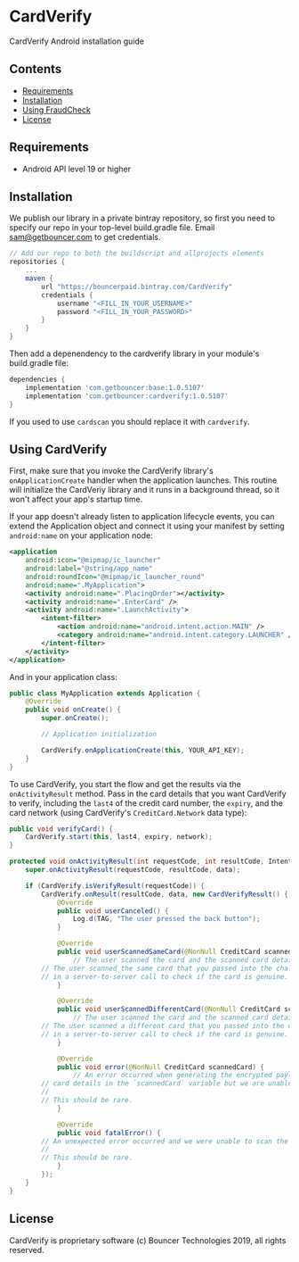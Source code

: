 # CardVerify

CardVerify Android installation guide

## Contents

* [Requirements](#requirements)
* [Installation](#installation)
* [Using FraudCheck](#using-fraudcheck)
* [License](#license)

## Requirements

* Android API level 19 or higher

## Installation

We publish our library in a private bintray repository, so first you need to specify our repo in your top-level build.gradle file. Email sam@getbouncer.com to get credentials.

```gradle
// Add our repo to both the buildscript and allprojects elements
repositories {
    ...
    maven {
        url "https://bouncerpaid.bintray.com/CardVerify"
        credentials {
            username "<FILL_IN_YOUR_USERNAME>"
            password "<FILL_IN_YOUR_PASSWORD>"
        }
    }
}
````

Then add a depenendency to the cardverify library in your module's
build.gradle file:

```gradle
dependencies {
    implementation 'com.getbouncer:base:1.0.5107'
    implementation 'com.getbouncer:cardverify:1.0.5107'
}
```

If you used to use `cardscan` you should replace it with `cardverify`.

## Using CardVerify

First, make sure that you invoke the CardVerify library's `onApplicationCreate` 
handler when the application launches. This routine will initialize the
CardVeriy library and it runs in a background thread, so it won't affect your
app's startup time.

If your app doesn't already listen to application lifecycle events,
you can extend the Application object and connect it using your
manifest by setting `android:name` on your application node:

```xml
<application
    android:icon="@mipmap/ic_launcher"
    android:label="@string/app_name"
    android:roundIcon="@mipmap/ic_launcher_round"
    android:name=".MyApplication">
    <activity android:name=".PlacingOrder"></activity>
    <activity android:name=".EnterCard" />
    <activity android:name=".LaunchActivity">
        <intent-filter>
            <action android:name="android.intent.action.MAIN" />
            <category android:name="android.intent.category.LAUNCHER" />
        </intent-filter>
    </activity>
</application>
```

And in your application class:

```java
public class MyApplication extends Application {
    @Override
    public void onCreate() {
        super.onCreate();

        // Application initialization

        CardVerify.onApplicationCreate(this, YOUR_API_KEY);
    }
}
```

To use CardVerify, you start the flow and get the results via the
`onActivityResult` method. Pass in the card details that you want
CardVerify to verify, including the `last4` of the credit card number,
the `expiry`, and the card network (using CardVerify's
`CreditCard.Network` data type):

```java
public void verifyCard() {
    CardVerify.start(this, last4, expiry, network);
}

protected void onActivityResult(int requestCode, int resultCode, Intent data) {
    super.onActivityResult(requestCode, resultCode, data);

    if (CardVerify.isVerifyResult(requestCode)) {
        CardVerify.onResult(resultCode, data, new CardVerifyResult() {
            @Override
            public void userCanceled() {
                Log.d(TAG, "The user pressed the back button");
            }

            @Override
            public void userScannedSameCard(@NonNull CreditCard scannedCard, @NonNull String encryptedPayload) {
                // The user scanned the card and the scanned card details are in the `scannedCard` variable.
		// The user scanned the same card that you passed into the challenge, use the encryptedPayload
		// in a server-to-server call to check if the card is genuine.
            }

            @Override
            public void userScannedDifferentCard(@NonNull CreditCard scannedCard, @NonNull String encryptedPayload) {
                // The user scanned the card and the scanned card details are in the `scannedCard` variable.
		// The user scanned a different card that you passed into the challenge, use the encryptedPayload
		// in a server-to-server call to check if the card is genuine.
            }

            @Override
            public void error(@NonNull CreditCard scannedCard) {
                // An error occurred when generating the encrypted payload but the scan succeeded. You can see the scanned
		// card details in the `scannedCard` variable but we are unable to run the verification checks on this card.
		//
		// This should be rare.
            }

            @Override
            public void fatalError() {
		// An unexpected error occurred and we were unable to scan the card.
		//
		// This should be rare.
            }
        });
    }
}
```

## License

CardVerify is proprietary software (c) Bouncer Technologies 2019, all rights reserved.
